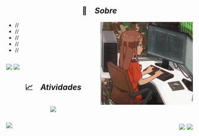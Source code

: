 <!--
**r-thayna/r-thayna** is a ✨ _special_ ✨ repository because its `README.md` (this file) appears on your GitHub profile.
-->

<h2 align="center">📜 &ensp; <i>Sobre</i></h2>
<img align="right" src="./girl-gif.gif" width="250px" alt="girl studying">

<ul align="left">
    <li>//</li>
    <li>//</li>
    <li>//</li>
    <li>//</li>
    <li>//</li>
</ul>

##

<div> 
  <a href = "mailto:rochathayna2@gmail.com"><img src="https://img.shields.io/badge/Gmail-D14836?style=for-the-badge&logo=gmail&logoColor=white" target="_blank"></a>
  <a href="https://www.linkedin.com/in/thayna-rocha" target="_blank"><img src="https://img.shields.io/badge/-LinkedIn-%230077B5?style=for-the-badge&logo=linkedin&logoColor=white" target="_blank"></a> 
</div>

<h2 align="center">

<summary>📈 &ensp; <i>Atividades</i></summary>
<br>
<img align="center" src="https://github-readme-activity-graph.cyclic.app/graph?username=r-thayna&theme=tokyo-night&hide_border=true">
<br><br>
<img align="left" height="415px" src="https://github-readme-stats.vercel.app/api/top-langs/?username=r-thayna&langs_count=8&theme=tokyonight&hide_border=true">
<div align="right">
<img height="203px" src="https://github-readme-stats.vercel.app/api?username=r-thayna&show_icons=true&custom_title=r-thayna's%20Github%20Stats&theme=tokyonight&hide_border=true">
<img height="203px" src="https://github-readme-streak-stats.herokuapp.com/?user=r-thayna&theme=tokyonight&hide_border=true">
</div>
<br>
